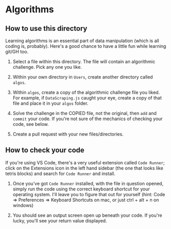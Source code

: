 # Algorithms

## How to use this directory

Learning algorithms is an essential part of data manipulation (which is all coding is, probably). Here's a good chance to have a little fun while learning git/GH too. 

1. Select a file within this directory. The file will contain an algorithmic challenge.  Pick any one you like. 

2. Within your own directory in `Users`, create another directory called `algos`.

3. Within `algos`, create a copy of the algorithmic challenge file you liked. For example, if `DataScraping.js` caught your eye, create a copy of that file and place it in your `algos` folder. 

4. Solve the challenge in the COPIED file, not the original, then `add` and `commit` your code. If you're not sure of the mechanics of checking your code, see below.

5. Create a pull request with your new files/directories.


## How to check your code

If you're using VS Code, there's a very useful extension called `Code Runner`; click on the Extensions icon in the left hand sidebar (the one that looks like tetris blocks) and search for `Code Runner` and install. 

1. Once you've got `Code Runner` installed, with the file in question opened, simply run the code using the correct keyboard shortcut for your operating system. I'll leave you to figure that out for yourself (hint: Code => Preferences => Keyboard Shortcuts on mac, or just ctrl + alt + n on windows)

2. You should see an output screen open up beneath your code. If you're lucky, you'll see your return value displayed. 